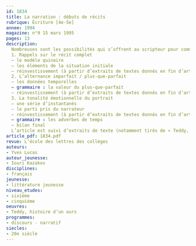 ```yaml
---
id: 1834
title: La narration : débuts de récits
rubrique: Écriture [4e-5e]
annee: 1994
magazine: n°9 15 mars 1995
pages: 13
description: 
  Nombreuses sont les possibilités qui s’offrent au scripteur pour commencer ses récits. Il y a ceux qui prennent les choses à leur début, ceux qui jettent le lecteur « in medias res » et obligent à un retour en arrière, ceux qui plantent le décor ou qui font place aux paroles de personnages… Cet article s’en tient au premier cas de figure, il impose déjà suffisamment de variantes pour qu’il y ait là matière à plusieurs séances de travail.
  1. Rappels sur le récit complet
  – le modèle quinaire
  – les éléments de la situation initiale
  – réinvestissement (à partir d’extraits de textes donnés en fin d’article)
  2. L’alternance imparfait / plus-que-parfait
  – les données temporelles
  – grammaire : la valeur du plus-que-parfait
  – réinvestissement (à partir d’extraits de textes donnés en fin d’article)
  3. La tonalité émotionnelle du portrait
  – une série d’instantanés
  – le parti pris du narrateur
  – réinvestissement (à partir d’extraits de textes donnés en fin d’article)
  – grammaire : les adverbes de temps
  – bilan final
  L’article est suivi d’extraits de texte (notamment tirés de « Teddy, histoire d’un ours », de Iouri Kazakov) assortis d’exercices et de questions
article_pdf: 1834.pdf
revue: L’école des lettres des collèges
auteurs:
- Yves Lucas
auteur_jeunesse:
- Iouri Kazakov
disciplines:
- français
jeunesse:
- littérature jeunesse
niveau_etudes:
- sixième
- cinquième
oeuvres:
- Teddy, histoire d’un ours
programmes:
- discours - narratif
siecles:
- 20e siècle
---
```

